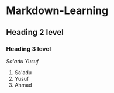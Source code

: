 # Markdown-Learning
## Heading 2 level
### Heading 3 level

*Sa'adu Yusuf*
1. Sa'adu
2. Yusuf
3. Ahmad
